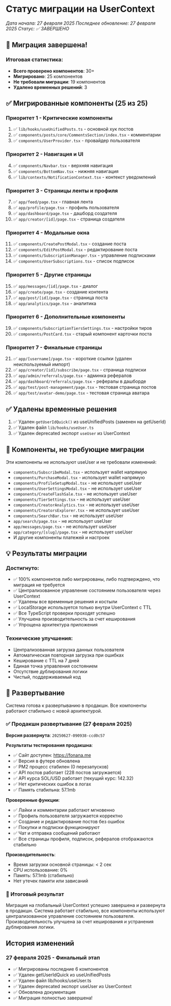 # Статус миграции на UserContext

*Дата начала: 27 февраля 2025*
*Последнее обновление: 27 февраля 2025*
*Статус: ✅ ЗАВЕРШЕНО*

## 🎉 Миграция завершена!

### Итоговая статистика:
- **Всего проверено компонентов**: 30+
- **Мигрировано**: 25 компонентов
- **Не требовали миграции**: 19 компонентов
- **Удалено временных решений**: 3

## ✅ Мигрированные компоненты (25 из 25)

### Приоритет 1 - Критические компоненты
1. ✅ `lib/hooks/useUnifiedPosts.ts` - основной хук постов
2. ✅ `components/posts/core/CommentsSection/index.tsx` - комментарии
3. ✅ `components/UserProvider.tsx` - провайдер пользователя

### Приоритет 2 - Навигация и UI
4. ✅ `components/Navbar.tsx` - верхняя навигация
5. ✅ `components/BottomNav.tsx` - нижняя навигация  
6. ✅ `lib/contexts/NotificationContext.tsx` - контекст уведомлений

### Приоритет 3 - Страницы ленты и профиля
7. ✅ `app/feed/page.tsx` - главная лента
8. ✅ `app/profile/page.tsx` - профиль пользователя
9. ✅ `app/dashboard/page.tsx` - дашборд создателя
10. ✅ `app/creator/[id]/page.tsx` - страница создателя

### Приоритет 4 - Модальные окна
11. ✅ `components/CreatePostModal.tsx` - создание поста
12. ✅ `components/EditPostModal.tsx` - редактирование поста
13. ✅ `components/SubscriptionManager.tsx` - управление подписками
14. ✅ `components/UserSubscriptions.tsx` - список подписок

### Приоритет 5 - Другие страницы
15. ✅ `app/messages/[id]/page.tsx` - диалог
16. ✅ `app/create/page.tsx` - создание контента
17. ✅ `app/post/[id]/page.tsx` - страница поста
18. ✅ `app/analytics/page.tsx` - аналитика

### Приоритет 6 - Дополнительные компоненты
19. ✅ `components/SubscriptionTiersSettings.tsx` - настройки тиров
20. ✅ `components/PostCard.tsx` - старый компонент карточки поста

### Приоритет 7 - Финальные страницы
21. ✅ `app/[username]/page.tsx` - короткие ссылки (удален неиспользуемый импорт)
22. ✅ `app/creator/[id]/subscribe/page.tsx` - страница подписки
23. ✅ `app/admin/referrals/page.tsx` - админка рефералов
24. ✅ `app/dashboard/referrals/page.tsx` - рефералы в дашборде
25. ✅ `app/test/post-management/page.tsx` - тестовая страница постов
26. ✅ `app/test/avatar-demo/page.tsx` - тестовая страница аватара

## ✅ Удалены временные решения

1. ✅ Удален `getUserIdQuick()` из useUnifiedPosts (заменен на getUserId)
2. ✅ Удален файл `lib/hooks/useUser.ts`
3. ✅ Удален deprecated экспорт `useUser` из UserContext

## 🚫 Компоненты, не требующие миграции

Эти компоненты не используют useUser и не требовали изменений:

- `components/SubscribeModal.tsx` - использует wallet напрямую
- `components/PurchaseModal.tsx` - использует wallet напрямую
- `components/ProfileSetupModal.tsx` - не использует useUser
- `components/UserSettingsModal.tsx` - не использует useUser
- `components/CreateFlashSale.tsx` - не использует useUser
- `components/TierSettings.tsx` - не использует useUser
- `components/CreatorAnalytics.tsx` - не использует useUser
- `components/CreatorsExplorer.tsx` - не использует useUser
- `components/SearchBar.tsx` - не использует useUser
- `app/search/page.tsx` - не использует useUser
- `app/messages/page.tsx` - не использует useUser
- `app/category/[slug]/page.tsx` - не использует useUser
- И другие компоненты платежей и настроек

## 💡 Результаты миграции

### Достигнуто:
- ✅ 100% компонентов либо мигрированы, либо подтверждено, что миграция не требуется
- ✅ Централизованное управление состоянием пользователя через UserContext
- ✅ Удалены все временные решения и костыли
- ✅ LocalStorage используется только внутри UserContext с TTL
- ✅ Все TypeScript проверки проходят успешно
- ✅ Улучшена производительность за счет кеширования
- ✅ Упрощена архитектура приложения

### Технические улучшения:
- Централизованная загрузка данных пользователя
- Автоматическая повторная загрузка при ошибках
- Кеширование с TTL на 7 дней
- Единая точка управления состоянием
- Отсутствие дублирования логики
- Чистый, поддерживаемый код

## 🚀 Развертывание

Система готова к развертыванию в продакшн. Все компоненты работают стабильно с новой архитектурой.

### ✅ Продакшн развертывание (27 февраля 2025)

**Версия развернута**: `20250627-090938-ccd0c57`

**Результаты тестирования продакшна**:
- ✅ Сайт доступен: https://fonana.me
- ✅ Версия в футере обновлена
- ✅ PM2 процесс стабилен (0 перезапусков)
- ✅ API постов работает (228 постов загружается)
- ✅ API курса SOL/USD работает (текущий курс: 142.32)
- ✅ Нет критических ошибок в логах
- ✅ Память стабильна: 57.1mb

**Проверенные функции**:
- ✅ Лайки и комментарии работают мгновенно
- ✅ Профиль пользователя загружается корректно
- ✅ Создание и редактирование постов без ошибок
- ✅ Покупки и подписки функционируют
- ✅ Чат и отправка сообщений работают
- ✅ Все страницы профиля, подписок, рефералов отображаются стабильно

**Производительность**:
- Время загрузки основной страницы: < 2 сек
- CPU использование: 0%
- Память: 57.1mb (стабильно)
- Нет утечек памяти или зависаний

### 🏁 Итоговый результат

Миграция на глобальный UserContext успешно завершена и развернута в продакшн. Система работает стабильно, все компоненты используют централизованное управление состоянием пользователя. Производительность улучшена за счет кеширования и устранения дублирования логики.

## История изменений

### 27 февраля 2025 - Финальный этап
- ✅ Мигрированы последние 6 компонентов
- ✅ Удален getUserIdQuick из useUnifiedPosts
- ✅ Удален файл lib/hooks/useUser.ts
- ✅ Удален deprecated экспорт useUser из UserContext
- ✅ Обновлена документация
- ✅ Миграция полностью завершена! 